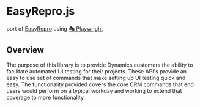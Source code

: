 # EasyRepro.js

port of [EasyRepro](https://github.com/microsoft/EasyRepro/) using [🎭 Playwright](https://github.com/microsoft/playwright)

## Overview

The purpose of this library is to provide Dynamics customers the ability to facilitate automated UI testing for their projects. These API's provide an easy to use set of commands that make setting up UI testing quick and easy. The functionality provided covers the core CRM commands that end users would perform on a typical workday and working to extend that coverage to more functionality.